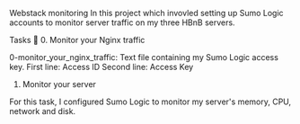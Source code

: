 Webstack monitoring
In this project which invovled setting up Sumo Logic accounts to monitor server traffic on my three HBnB servers.

Tasks 📃
0. Monitor your Nginx traffic

0-monitor_your_nginx_traffic: Text file containing my Sumo Logic access key.
First line: Access ID
Second line: Access Key
1. Monitor your server

For this task, I configured Sumo Logic to monitor my server's memory, CPU, network and disk.
